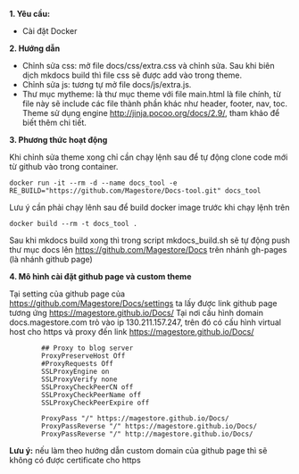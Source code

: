 **1. Yêu cầu:**

- Cài đặt Docker

**2. Hướng dẫn**

- Chỉnh sửa css: mở file docs/css/extra.css và chỉnh sửa. Sau khi biên dịch mkdocs build thì file css sẽ được add vào trong theme.
- Chỉnh sửa js: tương tự mở file docs/js/extra.js.
- Thư mục mytheme: là thư mục theme với file main.html là file chính, từ file này sẽ include các file thành phần khác như header, footer, nav, toc.
Theme sử dụng engine http://jinja.pocoo.org/docs/2.9/, tham khảo để biết thêm chi tiết.

**3. Phương thức hoạt động**

Khi chỉnh sửa theme xong chỉ cần chạy lệnh sau để tự động clone code mới từ github vào trong container.
```
docker run -it --rm -d --name docs_tool -e RE_BUILD="https://github.com/Magestore/Docs-tool.git" docs_tool
```
Lưu ý cần phải chạy lênh sau để build docker image trước khi chạy lệnh trên
```
docker build --rm -t docs_tool .
```
Sau khi mkdocs build xong thì trong script mkdocs_build.sh sẽ tự động push thư mục docs lên https://github.com/Magestore/Docs trên nhánh 
gh-pages (là nhánh github page)

**4. Mô hình cài đặt github page và custom theme**

Tại setting của github page của https://github.com/Magestore/Docs/settings ta lấy được link github page tương ứng https://magestore.github.io/Docs/
Tại nơi cấu hình domain docs.magestore.com trỏ vào ip 130.211.157.247, trên đó có cấu hình virtual host cho https và proxy đến link https://magestore.github.io/Docs/
```
        ## Proxy to blog server
        ProxyPreserveHost Off
        #ProxyRequests Off
        SSLProxyEngine on
        SSLProxyVerify none
        SSLProxyCheckPeerCN off
        SSLProxyCheckPeerName off
        SSLProxyCheckPeerExpire off

        ProxyPass "/" https://magestore.github.io/Docs/
        ProxyPassReverse "/" https://magestore.github.io/Docs/
        ProxyPassReverse "/" http://magestore.github.io/Docs/
```
**Lưu ý:** nếu làm theo hướng dẫn custom domain của github page thì sẽ không có được certificate cho https
